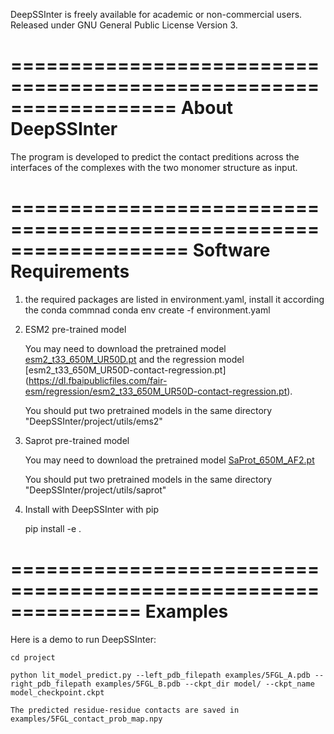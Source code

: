 DeepSSInter is freely available for academic or non-commercial users. 
Released under GNU General Public License Version 3.

==================================================================
                   About DeepSSInter
==================================================================

The program is developed to predict the contact preditions across the interfaces of
the complexes with the two monomer structure as input. 


===================================================================
              Software Requirements
===================================================================

1. the required packages are listed in environment.yaml, install it according the conda commnad
    conda env create -f environment.yaml

2. ESM2 pre-trained model

    You may need to download the pretrained model [esm2_t33_650M_UR50D.pt](https://github.com/facebookresearch/esm) 
    and the regression model [esm2_t33_650M_UR50D-contact-regression.pt] 
    (https://dl.fbaipublicfiles.com/fair-esm/regression/esm2_t33_650M_UR50D-contact-regression.pt).

    You should put two pretrained models in the same directory "DeepSSInter/project/utils/ems2"

3. Saprot pre-trained model

    You may need to download the pretrained model [SaProt_650M_AF2.pt](https://huggingface.co/westlake-repl/SaProt_650M_AF2)

    You should put two pretrained models in the same directory "DeepSSInter/project/utils/saprot"

4. Install with DeepSSInter with pip

    pip install -e .


===============================================================
                       Examples
===============================================================
Here is a demo to run DeepSSInter:

    cd project

    python lit_model_predict.py --left_pdb_filepath examples/5FGL_A.pdb --right_pdb_filepath examples/5FGL_B.pdb --ckpt_dir model/ --ckpt_name model_checkpoint.ckpt

    The predicted residue-residue contacts are saved in examples/5FGL_contact_prob_map.npy


